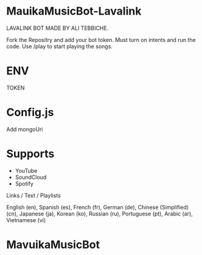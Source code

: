 # MauikaMusicBot-Lavalink
LAVALINK BOT MADE BY ALI TEBBICHE.

Fork the Repositry and add your bot token. Must turn on intents and run the code.
Use /play to start playing the songs.

# ENV
TOKEN
 
# Config.js
Add mongoUri

# Supports
- YouTube
- SoundCloud
- Spotify

Links / Text / Playlists
 
English (en),
Spanish (es),
French (fr),
German (de),
Chinese (Simplified) (cn),
Japanese (ja),
Korean (ko),
Russian (ru),
Portuguese (pt),
Arabic (ar),
Vietnamese (vi)
# MavuikaMusicBot
